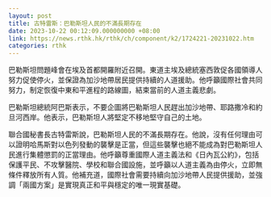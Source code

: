 ```yaml
---
layout: post
title: 古特雷斯：巴勒斯坦人民的不滿長期存在
date: 2023-10-22 00:12:09.000000000 +08:00
link: https://news.rthk.hk/rthk/ch/component/k2/1724221-20231022.htm
categories: rthk
---
```


巴勒斯坦問題峰會在埃及首都開羅附近召開。東道主埃及總統塞西敦促各國領導人努力促使停火，並保證為加沙地帶居民提供持續的人道援助。他呼籲國際社會共同努力，制定恢復中東和平進程的路線圖，結束當前的人道主義悲劇。

巴勒斯坦總統阿巴斯表示，不要企圖將巴勒斯坦人民趕出加沙地帶、耶路撒冷和約旦河西岸。他表示，巴勒斯坦人將堅定不移地堅守自己的土地。

聯合國秘書長古特雷斯說，巴勒斯坦人民的不滿長期存在。他說，沒有任何理由可以證明哈馬斯對以色列發動的襲擊是正當，但這些襲擊也絕不能成為對巴勒斯坦人民進行集體懲罰的正當理由。他呼籲尊重國際人道主義法和《日內瓦公約》，包括保護平民、不攻擊醫院、學校和聯合國設施，並呼籲以人道主義為由停火，立即無條件釋放所有人質。他補充道，國際社會需要持續向加沙地帶人民提供援助，並強調「兩國方案」是實現真正和平與穩定的唯一現實基礎。

